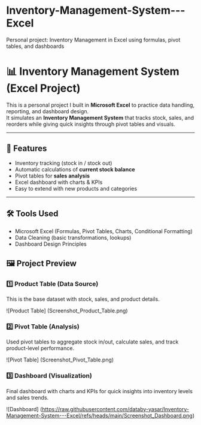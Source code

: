 # Inventory-Management-System---Excel
Personal project: Inventory Management in Excel using formulas, pivot tables, and dashboards

# 📊 Inventory Management System (Excel Project)

This is a personal project I built in **Microsoft Excel** to practice data handling, reporting, and dashboard design.  
It simulates an **Inventory Management System** that tracks stock, sales, and reorders while giving quick insights through pivot tables and visuals.

---

## 🚀 Features
- Inventory tracking (stock in / stock out)
- Automatic calculations of **current stock balance**
- Pivot tables for **sales analysis**
- Excel dashboard with charts & KPIs
- Easy to extend with new products and categories

---

## 🛠️ Tools Used
- Microsoft Excel (Formulas, Pivot Tables, Charts, Conditional Formatting)
- Data Cleaning (basic transformations, lookups)
- Dashboard Design Principles


## 🖼 Project Preview  

### 1️⃣ Product Table (Data Source)  
This is the base dataset with stock, sales, and product details.  

![Product Table] (Screenshot_Product_Table.png)

### 2️⃣ Pivot Table (Analysis)  
Used pivot tables to aggregate stock in/out, calculate sales, and track product-level performance.  

![Pivot Table] (Screenshot_Pivot_Table.png)

### 3️⃣ Dashboard (Visualization)  
Final dashboard with charts and KPIs for quick insights into inventory levels and sales trends.  

![Dashboard] (https://raw.githubusercontent.com/databy-yasar/Inventory-Management-System---Excel/refs/heads/main/Screenshot_Dashboard.png)
